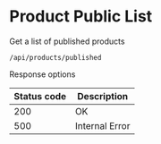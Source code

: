Product Public List
===================

Get a list of published products

```shell title="Method <span class='color-method'>GET</span>"
/api/products/published
```

Response options

| Status code                          | Description    |
|--------------------------------------|----------------|
| <span class='color-200'>200</span>   | OK             |
| <span class='color-error'>500</span> | Internal Error |
